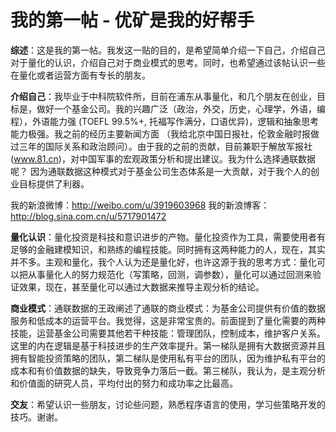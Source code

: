 # 我的第一帖 - 优矿是我的好帮手

**综述**：这是我的第一帖。我发这一贴的目的，是希望简单介绍一下自己，介绍自己对于量化的认识，介绍自己对于商业模式的思考。同时，也希望通过该帖认识一些在量化或者运营方面有专长的朋友。

**介绍自己**：我毕业于中科院软件所，目前在浦东从事量化，和几个朋友在创业，目标是，做好一个基金公司。我的兴趣广泛（政治，外交，历史，心理学，外语，编程），外语能力强 (TOEFL 99.5%+, 托福写作满分，口语优异)，逻辑和抽象思考能力极强。我之前的经历主要新闻方面 （我给北京中国日报社，伦敦金融时报做过三年的国际关系和政治顾问）。由于我的之前的贡献，目前兼职于解放军报社(www.81.cn)，对中国军事的宏观政策分析和提出建议。我为什么选择通联数据呢？ 因为通联数据这种模式对于基金公司生态体系是一大贡献，对于我个人的创业目标提供了利器。

我的新浪微博：http://weibo.com/u/3919603968
我的新浪博客：http://blog.sina.com.cn/u/5717901472

**量化认识**：量化投资是科技和意识进步的产物。量化投资作为工具，需要使用者有足够的金融建模知识，和熟练的编程技能。同时拥有这两种能力的人，现在，其实并不多。主观和量化，我个人认为还是量化好，也许这源于我的思考方式：量化可以把从事量化人的努力规范化（写策略，回测，调参数），量化可以通过回测来验证效果，现在，甚至量化可以通过大数据来推导主观分析的结论。

**商业模式**：通联数据的王政阐述了通联的商业模式：为基金公司提供有价值的数据服务和低成本的运营平台。我觉得，这是非常宝贵的。前面提到了量化需要的两种技能，运营基金公司需要其他若干种技能：管理团队，控制成本，维护客户关系。这里的内在逻辑是基于科技进步的生产效率提升。第一梯队是拥有大数据资源并且拥有智能投资策略的团队，第二梯队是使用私有平台的团队，因为维护私有平台的成本和有价值数据的缺失，导致竞争力落后一截。第三梯队，我认为，是主观分析和价值面的研究人员，平均付出的努力和成功率之比最高。

**交友**：希望认识一些朋友，讨论些问题，熟悉程序语言的使用，学习些策略开发的技巧。谢谢。



